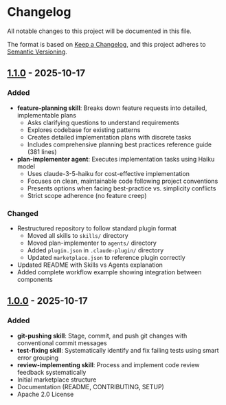 # Changelog

All notable changes to this project will be documented in this file.

The format is based on [Keep a Changelog](https://keepachangelog.com/en/1.0.0/),
and this project adheres to [Semantic Versioning](https://semver.org/spec/v2.0.0.html).

## [1.1.0] - 2025-10-17

### Added
- **feature-planning skill**: Breaks down feature requests into detailed, implementable plans
  - Asks clarifying questions to understand requirements
  - Explores codebase for existing patterns
  - Creates detailed implementation plans with discrete tasks
  - Includes comprehensive planning best practices reference guide (381 lines)
- **plan-implementer agent**: Executes implementation tasks using Haiku model
  - Uses claude-3-5-haiku for cost-effective implementation
  - Focuses on clean, maintainable code following project conventions
  - Presents options when facing best-practice vs. simplicity conflicts
  - Strict scope adherence (no feature creep)

### Changed
- Restructured repository to follow standard plugin format
  - Moved all skills to `skills/` directory
  - Moved plan-implementer to `agents/` directory
  - Added `plugin.json` in `.claude-plugin/` directory
  - Updated `marketplace.json` to reference plugin correctly
- Updated README with Skills vs Agents explanation
- Added complete workflow example showing integration between components

## [1.0.0] - 2025-10-17

### Added
- **git-pushing skill**: Stage, commit, and push git changes with conventional commit messages
- **test-fixing skill**: Systematically identify and fix failing tests using smart error grouping
- **review-implementing skill**: Process and implement code review feedback systematically
- Initial marketplace structure
- Documentation (README, CONTRIBUTING, SETUP)
- Apache 2.0 License

[1.1.0]: https://github.com/mhattingpete/claude-skills-marketplace/compare/v1.0.0...v1.1.0
[1.0.0]: https://github.com/mhattingpete/claude-skills-marketplace/releases/tag/v1.0.0
